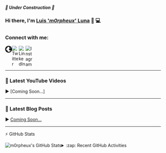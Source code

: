 ##### 🚧 Under Construction 🚧 

### Hi there, I'm [Luis '_m0rpheux_' Luna][website] 👋 💻

##


### Connect with me:

[<img align="left" alt="About Me" width="22px" src="https://raw.githubusercontent.com/iconic/open-iconic/master/svg/globe.svg" />][website] 
[<img align="left" alt="Twitter" width="22px" src="https://raw.githubusercontent.com/n3wt0n/n3wt0n/master/assets/twitter.svg" />][twitter]
[<img align="left" alt="LinkedIn" width="22px" src="https://raw.githubusercontent.com/n3wt0n/n3wt0n/master/assets/linkedin.svg" />][linkedin]
[<img align="left" alt="Instagram" width="22px" src="https://raw.githubusercontent.com/n3wt0n/n3wt0n/master/assets/instagram.png" />][instagram]
<br />



<br />
<br />

---

### 🎥 Latest YouTube Videos

<!-- YOUTUBE:START -->
<!-- YOUTUBE:END -->

▶ [Coming Soon...]

---

### 📑 Latest Blog Posts

<!-- BLOG-POST-LIST:START -->
<!-- BLOG-POST-LIST:END -->

▶ [Coming Soon...][blog]

---

:zap: GitHub Stats

<img align="left" alt="m0rpheux's GitHub Stats" src="https://github-readme-stats.vercel.app/api?username=m0rpheux&show_icons=true&hide_border=true&count_private=true" />

<details>
  <summary>:zap: Recent GitHub Activities</summary>
  
<!--START_SECTION:activity-->
1. 🎉 Merged PR [#32](https://github.com/playstudios/action-release-action/pull/32) in [playstudios/action-release-action](https://github.com/playstudios/action-release-action)
<!--END_SECTION:activity-->

</details>

[website]: https://luisgluna.com/
[blog]: https://dev.to/m0rpheux
[twitter]: https://twitter.com/Iph0xx
[linkedin]: https://www.linkedin.com/in/luisgluna/
[instagram]: https://www.instagram.com/m0rpheux
[buymeacoffee]: https://www.buymeacoffee.com/luisgluna

<!--
**n3wt0n/n3wt0n** is a ✨ _special_ ✨ repository because its `README.md` (this file) appears on your GitHub profile.

Here are some ideas to get you started:

- 🔭 I’m currently working on ...
- 🌱 I’m currently learning ...
- 👯 I’m looking to collaborate on ...
- 🤔 I’m looking for help with ...
- 💬 Ask me about ...
- 📫 How to reach me: ...
- 😄 Pronouns: ...
- ⚡ Fun fact: ...
-->

